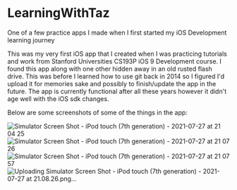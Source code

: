 
# LearningWithTaz
One of a few practice apps I made when I first started my iOS Development learning journey

This was my very first iOS app that I created when I was practicing tutorials and work from Stanford Universities CS193P iOS 9 Development course. I found this app along with one other hidden away in an old rusted flash drive. This was before I learned how to use git back in 2014 so I figured I'd upload it for memories sake and possibly to finish/update the app in the future. The app is currently functional after all these years however it didn't age well with the iOS sdk changes.

Below are some screenshots of some of the things in the app:

![Simulator Screen Shot - iPod touch (7th generation) - 2021-07-27 at 21 04 25](https://user-images.githubusercontent.com/36911172/127249271-bdd9716c-9ca4-4126-a4de-8768abf6be69.png)
![Simulator Screen Shot - iPod touch (7th generation) - 2021-07-27 at 21 07 26](https://user-images.githubusercontent.com/36911172/127249273-eee5ca68-fc3c-43d2-8044-971e6bac8551.png)
![Simulator Screen Shot - iPod touch (7th generation) - 2021-07-27 at 21 07 57](https://user-images.githubusercontent.com/36911172/127249378-9987eae0-70d6-4d0d-8e55-5129708d95c4.png)
![Uploading Simulator Screen Shot - iPod touch (7th generation) - 2021-07-27 at 21.08.26.png…]()

